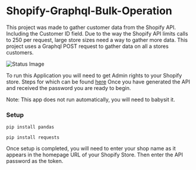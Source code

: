 # Shopify-Graphql-Bulk-Operation
This project was made to gather customer data from the Shopify API. Including the Customer ID field. 
Due to the way the Shopify API limits calls to 250 per request, large store sizes need a way to gather more data. This project uses a Graphql POST request to gather data on all a stores customers. 

![Status Image](https://travis-ci.com/travis-ci/travis-web.svg?branch=master)

To run this Application you will need to get Admin rights to your Shopify store. Steps for which can be found [here](https://help.shopify.com/en/manual/apps/private-apps#enable-private-app-development-from-the-shopify-admin)
Once you have generated the API and received the password you are ready to begin. 

Note: This app does not run automatically, you will need to babysit it. 


### Setup

`pip install pandas`

`pip install requests`

Once setup is completed, you will need to enter your shop name as it appears in the homepage URL of your Shopify Store. Then enter the API password as the token. 

